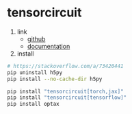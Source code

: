 # tensorcircuit

1. link
   * [github](https://github.com/tencent-quantum-lab/tensorcircuit)
   * [documentation](https://tensorcircuit.readthedocs.io/)
2. install

```bash
# https://stackoverflow.com/a/73420441
pip uninstall h5py
pip install --no-cache-dir h5py

pip install "tensorcircuit[torch,jax]"
pip install "tensorcircuit[tensorflow]"
pip install optax
```
